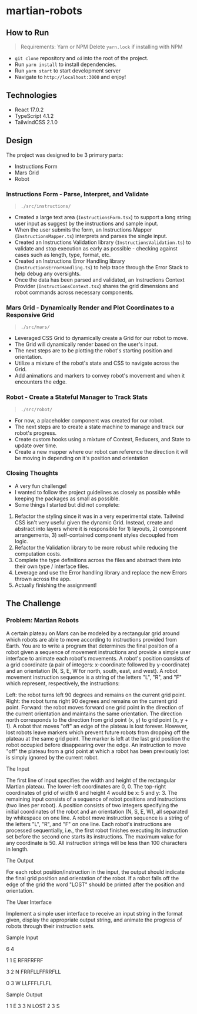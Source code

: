 # martian-robots

## How to Run

> Requirements:
> Yarn or NPM
> Delete `yarn.lock` if installing with NPM

- `git clone` repository and `cd` into the root of the project.
- Run `yarn install` to install dependencies.
- Run `yarn start` to start development server
- Navigate to `http://localhost:3000` and enjoy!

## Technologies

- React 17.0.2
- TypeScript 4.1.2
- TailwindCSS 2.1.0

## Design

The project was designed to be 3 primary parts:

- Instructions Form
- Mars Grid
- Robot

### Instructions Form - Parse, Interpret, and Validate

> `./src/instructions/`

- Created a large text area (`InstructionsForm.tsx`) to support a long string user input as suggest by the instructions and sample input.
- When the user submits the form, an Instructions Mapper (`InstructionsMapper.ts`) interprets and parses the single input.
- Created an Instructions Validation library (`InstructionsValidation.ts`) to validate and stop execution as early as possible - checking against cases such as length, type, format, etc.
- Created an Instructions Error Handling library (`InstructionsErrorHandling.ts`) to help trace through the Error Stack to help debug any oversights.
- Once the data has been parsed and validated, an Instructions Context Provider (`InstructionsContext.tsx`) shares the grid dimensions and robot commands across necessary components.

### Mars Grid - Dynamically Render and Plot Coordinates to a Responsive Grid

> `./src/mars/`

- Leveraged CSS Grid to dynamically create a Grid for our robot to move.
- The Grid will dynamically render based on the user's input.
- The next steps are to be plotting the robot's starting position and orientation.
- Utilize a mixture of the robot's state and CSS to navigate across the Grid.
- Add animations and markers to convey robot's movement and when it encounters the edge.

### Robot - Create a Stateful Manager to Track Stats

> `./src/robot/`

- For now, a placeholder component was created for our robot.
- The next steps are to create a state machine to manage and track our robot's progress.
- Create custom hooks using a mixture of Context, Reducers, and State to update over time.
- Create a new mapper where our robot can reference the direction it will be moving in depending on it's position and orientation

### Closing Thoughts

- A very fun challenge!
- I wanted to follow the project guidelines as closely as possible while keeping the packages as small as possible.
- Some things I started but did not complete:

1. Refactor the styling since it was in a very experimental state. Tailwind CSS isn't very useful given the dynamic Grid. Instead, create and abstract into layers where it is responsible for 1) layouts, 2) component arrangements, 3) self-contained component styles decoupled from logic.
2. Refactor the Validation library to be more robust while reducing the computation costs.
3. Complete the type definitions across the files and abstract them into their own type / interface files.
4. Leverage and use the Error handling library and replace the new Errors thrown across the app.
5. Actually finishing the assignment!

## The Challenge

### Problem: Martian Robots

A certain plateau on Mars can be modeled by a rectangular grid around which robots are able to move according to instructions provided from Earth. You are to write a program that determines the final position of a robot given a sequence of movement instructions and provide a simple user interface to animate each robot's movements. A robot's position consists of a grid coordinate (a pair of integers: x-coordinate followed by y-coordinate) and an orientation (N, S, E, W for north, south, east, and west). A robot movement instruction sequence is a string of the letters "L", "R", and "F" which represent, respectively, the instructions:

Left: the robot turns left 90 degrees and remains on the current grid point.
Right: the robot turns right 90 degrees and remains on the current grid point.
Forward: the robot moves forward one grid point in the direction of the current orientation and maintains the same orientation.
The direction north corresponds to the direction from grid point (x, y) to grid point (x, y + 1). A robot that moves "off" an edge of the plateau is lost forever. However, lost robots leave markers which prevent future robots from dropping off the plateau at the same grid point. The marker is left at the last grid position the robot occupied before disappearing over the edge. An instruction to move "off" the plateau from a grid point at which a robot has been previously lost is simply ignored by the current robot.

The Input

The first line of input specifies the width and height of the rectangular Martian plateau. The lower-left coordinates are 0, 0. The top-right coordinates of grid of width 6 and height 4 would be x: 5 and y: 3. The remaining input consists of a sequence of robot positions and instructions (two lines per robot). A position consists of two integers specifying the initial coordinates of the robot and an orientation (N, S, E, W), all separated by whitespace on one line. A robot move instruction sequence is a string of the letters "L", "R", and "F" on one line. Each robot's instructions are processed sequentially, i.e., the first robot finishes executing its instruction set before the second one starts its instructions. The maximum value for any coordinate is 50. All instruction strings will be less than 100 characters in length.

The Output

For each robot position/instruction in the input, the output should indicate the final grid position and orientation of the robot. If a robot falls off the edge of the grid the word "LOST" should be printed after the position and orientation.

The User Interface

Implement a simple user interface to receive an input string in the format given, display the appropriate output string, and animate the progress of robots through their instruction sets.

Sample Input

6 4

1 1 E
RFRFRFRF

3 2 N
FRRFLLFFRRFLL

0 3 W
LLFFFLFLFL

Sample Output

1 1 E
3 3 N LOST
2 3 S
